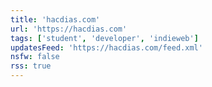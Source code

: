 ```yaml
---
title: 'hacdias.com'
url: 'https://hacdias.com'
tags: ['student', 'developer', 'indieweb']
updatesFeed: 'https://hacdias.com/feed.xml'
nsfw: false
rss: true
---
```

